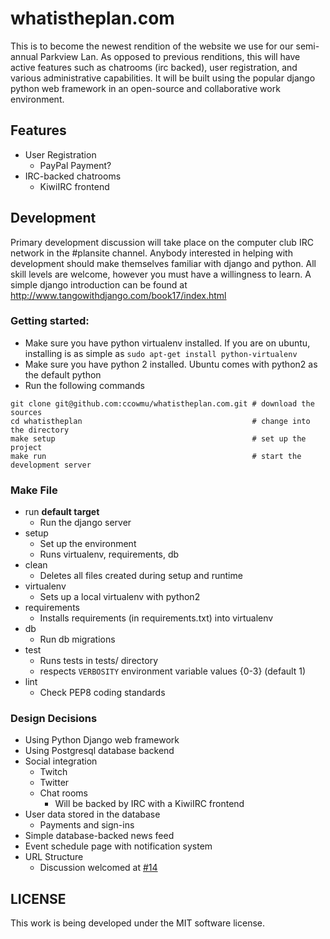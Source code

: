 whatistheplan.com
=================

This is to become the newest rendition of the website we use for our semi-annual Parkview Lan. As opposed to previous renditions, this will have active features such as chatrooms (irc backed), user registration, and various administrative capabilities. It will be built using the popular django python web framework in an open-source and collaborative work environment.

Features
--------

- User Registration
  - PayPal Payment?
- IRC-backed chatrooms
  - KiwiIRC frontend

Development
-----------

Primary development discussion will take place on the computer club IRC network in the #plansite channel. Anybody interested in helping with development should make themselves familiar with django and python. All skill levels are welcome, however you must have a willingness to learn. A simple django introduction can be found at http://www.tangowithdjango.com/book17/index.html

### Getting started:

- Make sure you have python virtualenv installed. If you are on ubuntu, installing is as simple as `sudo apt-get install python-virtualenv`
- Make sure you have python 2 installed. Ubuntu comes with python2 as the default python
- Run the following commands

```shell
git clone git@github.com:ccowmu/whatistheplan.com.git # download the sources
cd whatistheplan                                      # change into the directory
make setup                                            # set up the project
make run                                              # start the development server
```

### Make File

- run **default target**
  - Run the django server
- setup
  - Set up the environment
  - Runs virtualenv, requirements, db
- clean
  - Deletes all files created during setup and runtime
- virtualenv
  - Sets up a local virtualenv with python2
- requirements
  - Installs requirements (in requirements.txt) into virtualenv
- db
  - Run db migrations
- test
  - Runs tests in tests/ directory
  - respects `VERBOSITY` environment variable values {0-3} (default 1)
- lint
  - Check PEP8 coding standards



### Design Decisions

- Using Python Django web framework
- Using Postgresql database backend
- Social integration
  - Twitch
  - Twitter
  - Chat rooms
    - Will be backed by IRC with a KiwiIRC frontend
- User data stored in the database
  - Payments and sign-ins
- Simple database-backed news feed
- Event schedule page with notification system
- URL Structure
  - Discussion welcomed at [#14](https://github.com/ccowmu/whatistheplan.com/issues/14)

LICENSE
-------

This work is being developed under the MIT software license.
